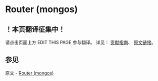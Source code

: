 # Router (mongos)

## ！本页翻译征集中！

请点击页面上方 EDIT THIS PAGE 参与翻译。
详见：
[贡献指南]( https://github.com/JinMuInfo/MongoDB-Manual-zh/blob/master/CONTRIBUTING.md )、
[原文链接](  https://docs.mongodb.com/manual/core/sharded-cluster-query-router/  )。

## 参见

原文 - [Router (mongos)]( https://docs.mongodb.com/manual/core/sharded-cluster-query-router/ )

